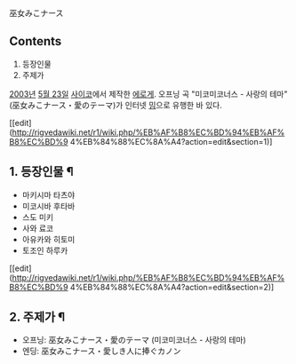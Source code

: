 巫女みこナース

## Contents

    

1. 등장인물 
2. 주제가 

[2003년](2003%EB%85%84.md) [5월 23일](5%EC%9B%94%2023%EC%9D%BC.md)
[사이코](%EC%82%AC%EC%9D%B4%EC%BD%94.md)에서 제작한
[에로게](%EC%97%90%EB%A1%9C%EA%B2%8C.md). 오프닝 곡 "미코미코너스 - 사랑의
테마"(巫女みこナース・愛のテーマ)가 인터넷 [밈](%EB%B0%88.md)으로 유행한 바 있다.

[[edit](http://rigvedawiki.net/r1/wiki.php/%EB%AF%B8%EC%BD%94%EB%AF%B8%EC%BD%9
4%EB%84%88%EC%8A%A4?action=edit&section=1)]

## 1. 등장인물 ¶

  * 마키시마 타츠야
  * 미코시바 후타바
  * 스도 미키
  * 사와 료코
  * 아유카와 히토미
  * 토조인 하루카  

[[edit](http://rigvedawiki.net/r1/wiki.php/%EB%AF%B8%EC%BD%94%EB%AF%B8%EC%BD%9
4%EB%84%88%EC%8A%A4?action=edit&section=2)]

## 2. 주제가 ¶

  * 오프닝: 巫女みこナース・愛のテーマ (미코미코너스 - 사랑의 테마)
  * 엔딩: 巫女みこナース・愛しき人に捧ぐカノン

